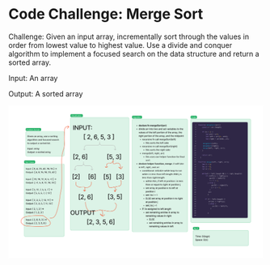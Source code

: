 # Code Challenge: Merge Sort

Challenge: Given an input array, incrementally sort through the values in order from lowest value to highest value. Use a divide and conquer algorithm to implement a focused search on the data structure and return a sorted array.

Input: An array

Output: A sorted array

![Completed whiteboard](./Merge%20Sort.png)
